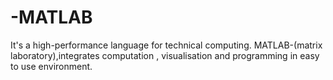 # -MATLAB
It's a high-performance language for technical computing. MATLAB-(matrix laboratory),integrates computation , visualisation and programming in easy to use environment. 
